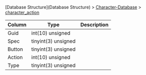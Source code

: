 [Database Structure](Database Structure) > [Character-Database](Character-Database) > [character_action](character_action)

Column | Type | Description
--- | --- | ---
Guid | int(10) unsigned | 
Spec | tinyint(3) unsigned | 
Button | tinyint(3) unsigned | 
Action | int(10) unsigned | 
Type | tinyint(3) unsigned | 
